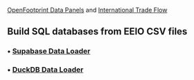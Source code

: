 [OpenFootprint Data Panels](../) and [International Trade Flow](/useeio.js/footprint/)

## Build SQL databases from EEIO CSV files

### &bullet; <a href="/OpenFootprint/prep/sql/supabase/">Supabase Data Loader</a><br>
### &bullet; <a href="/OpenFootprint/prep/sql/duckdb/">DuckDB Data Loader</a><br>
